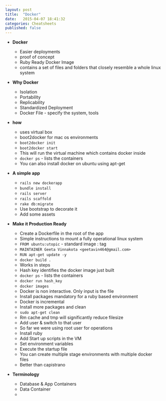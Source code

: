 ```yaml
---
layout: post
title:  "Docker"
date:   2015-04-07 18:41:32
categories: Cheatsheets
published: false
---
```


* __Docker__
  * Easier deployments
  * proof of concept
  * Ruby Ready Docker Image
  * contains a set of files and folders that closely resemble a whole linux system

* __Why Docker__
  * Isolation
  * Portability
  * Replicability
  * Standardized Deployment
  * Docker File - specify the system, tools

* __how__
  * uses virtual box
  * boot2docker for mac os environments
  * `boot2docker init`
  * `boot2docker start`
  * This will run the virtual machine which contains docker inside
  * `docker ps` - lists the containers
  * You can also install docker on ubuntu using apt-get

* __A simple app__
  * `rails new dockerapp`
  * `bundle install`
  * `rails server`
  * `rails scaffold`
  * `rake db:migrate`
  * Use bootstrap to decorate it
  * Add some assets

* __Make it Production Ready__
  * Create a Dockerfile in the root of the app
  * Simple instructions to mount a fully operational linux system
  * `FROM ubuntu:utopic` - standard image : tag
  * `MAINTAINER Geeta Vinnakota <geetavin464@gmail.com>`
  * `RUN apt-get update -y`
  * `docker build .`
  * Works in steps
  * Hash key identifies the docker image just built
  * `docker ps` - lists the containers
  * `docker run hash_key`
  * `docker images`
  * Docker is non interactive. Only input is the file
  * Install packages mandatory for a ruby based environment
  * Docker is incremental
  * Install more packages and clean
  * `sudo apt-get clean`
  * Rm cache and tmp will significantly reduce filesize
  * Add user & switch to that user
  * So far we were using root user for operations
  * Install ruby
  * Add Start up scripts in the VM
  * Set environment variables
  * Execute the startup file
  * You can create multiple stage environments with multiple docker files
  * Better than capistrano

* __Terminology__
  * Database & App Containers
  * Data Container
  * 